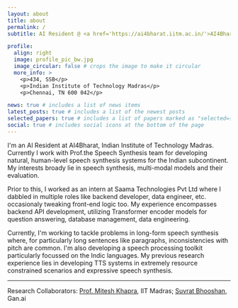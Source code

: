 ```yaml
---
layout: about
title: about
permalink: /
subtitle: AI Resident @ <a href='https://ai4bharat.iitm.ac.in/'>AI4Bharat, IIT Madras</a>.

profile:
  align: right
  image: profile_pic_bw.jpg
  image_circular: false # crops the image to make it circular
  more_info: >
    <p>434, SSB</p>
    <p>Indian Institute of Technology Madras</p>
    <p>Chennai, TN 600 042</p>

news: true # includes a list of news items
latest_posts: true # includes a list of the newest posts
selected_papers: true # includes a list of papers marked as "selected={true}"
social: true # includes social icons at the bottom of the page
---
```


I'm an AI Resident at AI4Bharat, Indian Institute of Technology Madras. Currently I work with Prof.the Speech Synthesis team for developing natural, human-level speech synthesis systems for the Indian subcontinent. My interests broady lie in speech synthesis, multi-modal models and their evaluation.

Prior to this, I worked as an intern at Saama Technologies Pvt Ltd where I dabbled in multiple roles like backend developer, data engineer, etc. occasionaly tweaking front-end logic too. My experience encompasses backend API development, utilizing Transformer encoder models for question answering, database management, data engineering.

Currently, I'm working to tackle problems in long-form speech synthesis where, for particularly long sentences like paragraphs, inconsistencies with pitch are common. I'm also developing a speech processing toolkit particularly focussed on the Indic languages. My previous research experience lies in developing TTS systems in extremely resource constrained scenarios and expressive speech synthesis.

<hr>

Research Collaborators: [Prof. Mitesh Khapra](https://www.cse.iitm.ac.in/~miteshk/), IIT Madras; [Suvrat Bhooshan](https://scholar.google.com/citations?user=9zUHCNoAAAAJ), Gan.ai

